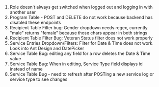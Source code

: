 1. Role doesn't always get switched when logged out and logging in with another user
2. Program Table - POST and DELETE do not work because backend has disabled these endpoints
3. Recipient Table Filter bug: Gender dropdown needs regex, currently "male" returns "female" because those chars appear in both strings
4. Recipient Table Filter Bug: Veteran Status filter does not work properly
5. Service Entries Dropdown/Filters: Filter for Date & Time does not work. Look into Ant Design and DatePicker
6. Service Table Bug: editing any field for a row deletes the Date & Time value
7. Service Table Bug: When in editing, Service Type field displays id instead of name
8. Service Table Bug - need to refresh after POSTing a new service log or service type to see changes
